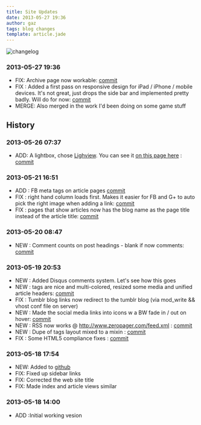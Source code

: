 ```yaml
---
title: Site Updates
date: 2013-05-27 19:36
author: gaz
tags: blog changes 
template: article.jade
---
```


![changelog](/images/changelog.jpg) 
### 2013-05-27 19:36
* FIX: Archive page now workable: [commit](https://github.com/gazliddon/personalblog/commit/e744fd8ff748f7a5cd26a0cde545e7d9216acf47) 
* FIX : Added a first pass on responsive design for iPad / iPhone / mobile devices. It's not great, just drops the side bar and implemented pretty badly. Will do for now: [commit](https://github.com/gazliddon/personalblog/commit/1bed956176ab87ddbda8d0656fe380a21dca2863)
* MERGE: Also merged in the work I'd been doing on some game stuff


## History

### 2013-05-26 07:37
* ADD: A lightbox, chose [Lighview](http://projects.nickstakenburg.com/lightview). You can see it [on this page here](http://zeropager.com/misc/2013-05-26-yum.html) : [commit](https://github.com/gazliddon/personalblog/commit/6f9a72d40f96a20d7e6152ed82923bcae250bd47) 


### 2013-05-21 16:51
* ADD : FB meta tags on article pages [commit](https://github.com/gazliddon/personalblog/commit/6381d9f187c896ed75064ababef26490898dfa6b) 
* FIX : right hand column loads first. Makes it easier for FB and G+ to auto pick the right image when adding a link: [commit](https://github.com/gazliddon/personalblog/commit/80044772a1553351e0ef92e9458c6f669279e5da)  
* FIX : pages that show articles now has the blog name as the page title instead of the article title: [commit](https://github.com/gazliddon/personalblog/commit/7bf34b4d4665c1ecc2ffe356c9ed7ffbcee79216) 

### 2013-05-20 08:47
* NEW : Comment counts on post headings - blank if now comments: [commit](https://github.com/gazliddon/personalblog/commit/75dd50da9f3d75e697fd6d9943568b6d68415e33URL ) 

### 2013-05-19 20:53
* NEW : Added Disqus comments system. Let's see how this goes
* NEW : tags are nice and multi-colored, resized some media and unified article headers: [commit](URL )
* FIX : Tumblr blog links now redirect to the tumblr blog (via mod_write && vhost conf file on server)
* NEW : Made the social media links into icons w a BW fade in / out on hover: [commit](https://github.com/gazliddon/personalblog/commit/9671caa3eb1d15428e0648a818654e35cbcda35a )
* NEW : RSS now works @ http://www.zeropager.com/feed.xml : [commit](https://github.com/gazliddon/personalblog/commit/ef80736148a81baaf7d7b21998eb6db0d9d4976b )
* NEW : Dupe of tags layout mixed to a mixin :  [commit](https://github.com/gazliddon/personalblog/commit/026aa3b34b3181e650d3956433517c5f64c58f8a )
* FIX : Some HTML5 compliance fixes :  [commit](https://github.com/gazliddon/personalblog/commit/ba08306f230b6a614531557dcf8a027c22569acb ) 

### 2013-05-18 17:54
* NEW: Added to [github](https://github.com/gazliddon/personalblog)
* FIX: Fixed up sidebar links
* FIX: Corrected the web site title
* FIX: Made index and article views similar 

### 2013-05-18 14:00
* ADD :Initial working vesion
